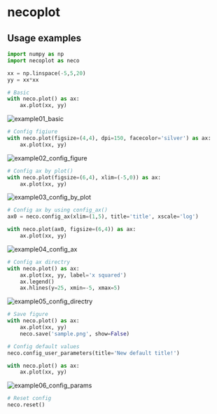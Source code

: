 # necoplot

## Usage examples

```python
import numpy as np
import necoplot as neco

xx = np.linspace(-5,5,20)
yy = xx*xx
```

```python
# Basic
with neco.plot() as ax:
    ax.plot(xx, yy)
```
![example01_basic](https://user-images.githubusercontent.com/104950574/167246072-4af5b41e-2630-4def-9ced-bc17b2ce56b6.jpeg)
```python
# Config figiure
with neco.plot(figsize=(4,4), dpi=150, facecolor='silver') as ax:
    ax.plot(xx, yy)
```
![example02_config_figure](https://user-images.githubusercontent.com/104950574/167246076-a39535c4-9380-4935-ab6b-0af72a807521.jpeg)

```python
# Config ax by plot() 
with neco.plot(figsize=(6,4), xlim=(-5,0)) as ax:
    ax.plot(xx, yy) 
```
![example03_config_by_plot](https://user-images.githubusercontent.com/104950574/167246077-94be9edb-d0dc-49b4-b06d-b2933b3b7ee0.jpeg)

```python
# Config ax by using config_ax()
ax0 = neco.config_ax(xlim=(1,5), title='title', xscale='log')

with neco.plot(ax0, figsize=(6,4)) as ax:
    ax.plot(xx, yy)
```
![example04_config_ax](https://user-images.githubusercontent.com/104950574/167246079-e721e4f6-d940-4628-9858-98b75c03de86.jpeg)

```python
# Config ax directry
with neco.plot() as ax:
    ax.plot(xx, yy, label='x squared')
    ax.legend()
    ax.hlines(y=25, xmin=-5, xmax=5)
```
![example05_config_directry](https://user-images.githubusercontent.com/104950574/167246081-8063ee60-7593-4421-8c75-e2d235ffa355.jpeg)

```python
# Save figure
with neco.plot() as ax:
    ax.plot(xx, yy)
    neco.save('sample.png', show=False)
```

```python
# Config default values
neco.config_user_parameters(title='New default title!')

with neco.plot() as ax:
    ax.plot(xx, yy)
```
![example06_config_params](https://user-images.githubusercontent.com/104950574/167246083-3e107e8d-c282-4c96-89d5-91cc392520d9.jpeg)

```python
# Reset config
neco.reset()

```
